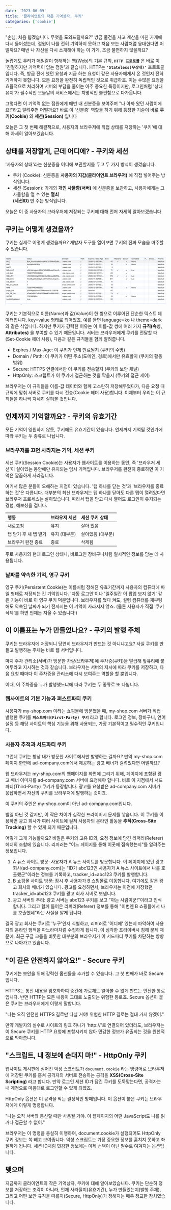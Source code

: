 ```yaml
---
date: '2023-06-09'
title: '클라이언트의 작은 기억상자, 쿠키'
categories: ['cookie']
---
```


"손님, 처음 뵙겠습니다. 무엇을 도와드릴까요?"
방금 물건을 사고 계산을 마친 가게에 다시 들어섰는데, 점원이 나를 전혀 기억하지 못하고 처음 보는 사람처럼 응대한다면 어떨까요? 매번 나 자신을 다시 소개해야 하는 이 가게, 조금 불편하지 않을까요?

놀랍게도 우리가 매일같이 항해하는 웹(Web)의 기본 규칙, **`HTTP 프로토콜`** 은 바로 이 '친절하지만 기억력이 없는 점원'과 같습니다. HTTP는 **`'Stateless(무상태)'`** 프로토콜입니다. 즉, 방금 전에 했던 요청과 지금 하는 요청이 같은 사용자에게서 온 것인지 전혀 기억하지 못합니다. 모든 요청을 완전히 독립적인 것으로 취급하죠. 이는 수많은 요청을 효율적으로 처리하여 서버의 부담을 줄이는 아주 중요한 특징이지만, 로그인처럼 '상태 유지'가 필수적인 오늘날의 서비스에서는 치명적인 불편함으로 다가옵니다.

그렇다면 이 기억력 없는 점원에게 매번 내 신분증을 보여주며 "나 아까 왔던 사람이에요!"라고 알려주면 어떨까요? 바로 이 '신분증' 역할을 하기 위해 등장한 기술이 바로 **쿠키(Cookie)** 와 **세션(Session)** 입니다

오늘은 그 첫 번째 해결책으로, 사용자의 브라우저에 직접 상태를 저장하는 '쿠키'에 대해 자세히 알아보겠습니다.

## 상태를 저장할게, 근데 어디에? - 쿠키와 세션

'사용자의 상태'라는 신분증을 어디에 보관할지를 두고 두 가지 방식이 생겼습니다.

- 쿠키 (Cookie): 신분증을 **사용자의 지갑(클라이언트 브라우저)** 에 직접 넣어주는 방식입니다.
- 세션 (Session): 가게의 **개인 사물함(서버)** 에 신분증을 보관하고, 사용자에게는 그 사물함을 열 수 있는 **열쇠 <br/>(세션ID)** 만 주는 방식입니다.

오늘은 이 중 사용자의 브라우저에 저장되는 쿠키에 대해 먼저 자세히 알아보겠습니다

## 쿠키는 어떻게 생겼을까?

쿠키는 실제로 어떻게 생겼을까요? 개발자 도구를 열어보면 쿠키의 진짜 모습을 마주할 수 있습니다.

![alt text](/images/cookies.png)

쿠키는 기본적으로 이름(Name)과 값(Value)이 한 쌍으로 이루어진 단순한 텍스트 데이터입니다. key=value 형태로 되어있죠. 예를 들면 language=ko 나 theme=dark 와 같은 식입니다.
하지만 쿠키가 강력한 이유는 이 이름-값 쌍에 여러 가지 **규칙(속성, Attributes)** 을 부여할 수 있기 때문입니다. 서버는 브라우저에게 쿠키를 전달할 때(Set-Cookie 헤더 사용), 다음과 같은 규칙들을 함께 알려줍니다.

- Expires / Max-Age: 이 쿠키가 언제 만료될지 (쿠키의 수명)
- Domain / Path: 이 쿠키가 어떤 주소(도메인, 경로)에서만 유효할지 (쿠키의 활동 범위)
- Secure: HTTPS 연결에서만 이 쿠키를 전송할지 (쿠키의 보안 채널)
- HttpOnly: 스크립트가 이 쿠키에 접근하는 것을 막을지 (쿠키의 접근 제어)

브라우저는 이 규칙들을 이름-값 데이터와 함께 고스란히 저장해두었다가, 다음 요청 때 규칙에 맞춰 서버로 쿠키를 다시 전송(Cookie 헤더 사용)합니다. 이제부터 우리는 이 규칙들을 하나씩 자세히 살펴볼 것입니다.

## 언제까지 기억할까요? - 쿠키의 유효기간

모든 기억이 영원하지 않듯, 쿠키에도 유효기간이 있습니다. 언제까지 기억될 것인가에 따라 쿠키는 두 종류로 나뉩니다.

### 브라우저를 끄면 사라지는 기억, 세션 쿠키

세션 쿠키(Session Cookie)는 사용자가 웹사이트를 이용하는 동안, 즉 '브라우저 세션'이 살아있는 동안에만 유지되는 임시 기억입니다. 브라우저를 완전히 종료하면 이 기억은 깔끔하게 사라집니다.

여기서 많은 분들이 오해하는 지점이 있습니다. '탭 하나를 닫는 것'과 '브라우저를 종료하는 것'은 다릅니다. 대부분의 최신 브라우저는 탭 하나를 닫아도 다른 탭이 열려있다면 브라우저 프로세스는 살아있습니다. 따라서 탭을 닫고 다시 열어도 로그인이 유지되는 경험, 해보셨을 겁니다.

| 행동                  | 브라우저 세션 | 세션 쿠키 상태    |
| :-------------------- | :------------ | :---------------- |
| 새로고침              | 유지          | 살아 있음         |
| 탭 닫기 후 새 탭 열기 | 유지 (대부분) | 살아있음 (대부분) |
| 브라우저 완전 종료    | 종료          | 삭제됨            |

주로 사용자의 현대 로그인 상태나, 비로그인 장바구니처럼 일시적인 정보를 담는 데 사용됩니다.

### 날짜를 약속한 기억, 영구 쿠키

영구 쿠키(Persistent Cookie)는 이름처럼 정해진 유효기간까지 사용자의 컴퓨터에 파일 형태로 저장되는 긴 기억입니다. '자동 로그인'이나 '일주일간 이 팝업 보지 않기' 같은 기능이 바로 이 영구 쿠키 덕분입니다. 브라우저를 껐다 켜도, 설령 컴퓨터를 재부팅해도 약속된 날짜가 되기 전까지는 이 기억이 사라지지 않죠. (물론 사용자가 직접 '쿠키 삭제'를 하면 언제든 지울 수 있습니다!)

## 이 이름표는 누가 만들었나요? - 쿠키의 발행 주체

쿠키는 브라우저에 저장되니 당연히 브라우저가 만드는 것 아니냐고요? 사실 쿠키를 만들고 발행하는 주체는 바로 웹 서버입니다.

마치 주차 관리소(서버)가 방문한 차량(브라우저)에 주차증(쿠키)을 발급해 앞유리에 붙여두라고 지시하는 것과 같습니다. 브라우저는 서버의 지시에 따라 쿠키를 저장하고, 다음 요청 때마다 이 주차증을 관리소에 다시 보여주는 역할을 할 뿐입니다.

이때, 이 주차증을 누가 발행했느냐에 따라 쿠키는 두 종류로 또 나뉩니다.

### 웹사이트의 기본 기능과 퍼스트파티 쿠키

사용자가 my-shop.com 이라는 쇼핑몰에 방문했을 때, my-shop.com 서버가 직접 발행한 쿠키를 **`퍼스트파티(First-Party) 쿠키`** 라고 합니다. 로그인 정보, 장바구니, 언어 설정 등 해당 사이트의 핵심 기능을 위해 사용되는, 가장 기본적이고 필수적인 쿠키입니다.

### 사용자 추적과 서드파티 쿠키

그런데 쿠키는 항상 내가 방문한 사이트에서만 발행하는 걸까요? 만약 my-shop.com 페이지 한편에 ad-company.com에서 제공하는 광고 배너가 걸려있다면 어떨까요?

웹 브라우저는 my-shop.com의 웹페이지를 화면에 그리기 위해, 페이지에 포함된 광고 배너 이미지를 ad-company.com 서버에 요청해야 합니다. 바로 이 지점에서 서드파티(Third-Party) 쿠키가 등장합니다. 광고를 요청받은 ad-company.com 서버가 응답하면서 자신의 쿠키를 브라우저에 발행하는 것이죠.

이 쿠키의 주인은 my-shop.com이 아닌 ad-company.com입니다.

별일 아닌 것 같지만, 이 작은 차이가 심각한 프라이버시 문제를 낳습니다. 이 쿠키를 이용하면 광고 회사가 여러 사이트에 걸쳐 사용자의 온라인 활동을 **추적(Cross-Site Tracking)** 할 수 있게 되기 때문입니다.

어떻게 그게 가능할까요? 비밀은 쿠키의 고유 ID와, 요청 정보에 담긴 리퍼러(Referer) 헤더의 조합에 있습니다. 리퍼러는 "어느 페이지를 통해 이곳에 접속했는지"를 알려주는 정보입니다.

1. A 뉴스 사이트 방문: 사용자가 A 뉴스 사이트를 방문합니다. 이 페이지에 있던 광고 회사(ad-company.com)는 "ID가 abc123인 사용자가 A 뉴스 사이트에서 나를 호출했군"이라는 정보를 기록하고, tracker_id=abc123 쿠키를 발행합니다.
2. B 쇼핑몰 사이트 방문: 잠시 후 사용자가 B 쇼핑몰로 이동합니다. 여기에도 같은 광고 회사의 배너가 있습니다. 광고를 요청하면서, 브라우저는 이전에 저장했던 tracker_id=abc123 쿠키를 광고 회사 서버로 보냅니다.
3. 광고 서버의 추리: 광고 서버는 abc123 쿠키를 보고 "아는 사람이군!"이라고 인식합니다. 그리고 함께 들어온 리퍼러(Referer) 정보를 통해 "이번엔 B 쇼핑몰에서 나를 호출했네"라는 사실을 알게 됩니다.

결국 광고 회사는 쿠키로 '누구'인지 식별하고, 리퍼러로 '어디에' 있는지 파악하여 사용자의 온라인 행적을 파노라마처럼 수집하게 됩니다. 이 심각한 프라이버시 침해 문제 때문에, 최근 구글 크롬을 비롯한 대부분의 브라우저가 이 서드파티 쿠키를 차단하는 방향으로 나아가고 있습니다.

## "이 길은 안전하지 않아요!" - Secure 쿠키

쿠키에는 보안을 위해 강력한 옵션들을 추가할 수 있습니다. 그 첫 번째가 바로 Secure 입니다.

HTTPS는 통신 내용을 암호화하여 중간에 가로채도 알아볼 수 없게 만드는 안전한 통로입니다. 반면 HTTP는 모든 내용이 그대로 노출되는 위험한 통로죠. Secure 옵션이 붙은 쿠키는 브라우저에게 이렇게 말합니다.

"나는 오직 안전한 HTTPS 길로만 다닐 거야! 위험한 HTTP 길로는 절대 가지 않겠어."

만약 개발자의 실수로 사이트의 링크 하나가 'http://'로 연결되어 있더라도, 브라우저는 이 Secure 쿠키를 HTTP 요청에 포함시키지 않아 민감한 정보가 유출되는 것을 원천적으로 막아줍니다.

## "스크립트, 내 정보에 손대지 마!" - HttpOnly 쿠키

웹사이트 게시판에 심어진 악성 스크립트가 `document.cookie` 라는 명령어로 브라우저에 저장된 쿠키를 훔쳐 공격자의 서버로 전송하는 공격을 **XSS(Cross-Site Scripting)** 라고 합니다. 만약 로그인 세션 ID가 담긴 쿠키를 도둑맞는다면, 공격자는 내 계정으로 마음대로 로그인할 수 있게 되겠죠.

HttpOnly 옵션은 이 공격을 막는 결정적인 방패입니다. 이 옵션이 붙은 쿠키는 브라우저에게 이렇게 명령합니다.

"나는 오직 서버와 통신할 때만 사용될 거야. 이 웹페이지의 어떤 JavaScript도 나를 읽거나 접근할 수 없어."

브라우저는 이 명령을 충실히 이행하여, document.cookie가 실행되어도 HttpOnly 쿠키 정보는 쏙 빼고 보여줍니다. 악성 스크립트는 가장 중요한 정보를 훔치지 못하고 좌절하게 됩니다. 세션 ID처럼 민감한 정보에는 이제 선택이 아닌 필수로 여겨지는 옵션입니다.

## 맺으며

지금까지 클라이언트의 작은 기억상자, 쿠키에 대해 알아보았습니다. 쿠키는 단순히 정보를 저장하는 조각이 아니라, 언제 사라질지(유효기간), 누가 만들었는지(발행 주체), 그리고 어떤 보안 규칙을 따를지(Secure, HttpOnly)가 정해지는 매우 정교한 장치였습니다.
